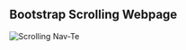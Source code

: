 ## Bootstrap Scrolling Webpage
![Scrolling Nav-Te](https://user-images.githubusercontent.com/79404579/129546374-a4256a9a-5e8b-4f92-801c-8436ebaa03cd.png)
